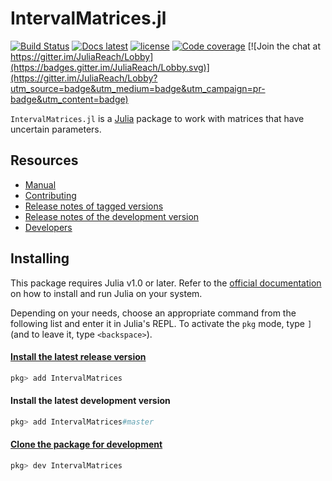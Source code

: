 # IntervalMatrices.jl

[![Build Status](https://travis-ci.org/JuliaReach/IntervalMatrices.jl.svg?branch=master)](https://travis-ci.org/JuliaReach/IntervalMatrices.jl)
[![Docs latest](https://img.shields.io/badge/docs-latest-blue.svg)](http://juliareach.github.io/IntervalMatrices.jl/latest/)
[![license](https://img.shields.io/github/license/mashape/apistatus.svg?maxAge=2592000)](https://github.com/JuliaReach/IntervalMatrices.jl/blob/master/LICENSE.md)
[![Code coverage](http://codecov.io/github/JuliaReach/IntervalMatrices.jl/coverage.svg?branch=master)](https://codecov.io/github/JuliaReach/IntervalMatrices.jl?branch=master)
[![Join the chat at https://gitter.im/JuliaReach/Lobby](https://badges.gitter.im/JuliaReach/Lobby.svg)](https://gitter.im/JuliaReach/Lobby?utm_source=badge&utm_medium=badge&utm_campaign=pr-badge&utm_content=badge)

`IntervalMatrices.jl` is a [Julia](http://julialang.org) package to work with
matrices that have uncertain parameters.

## Resources

- [Manual](http://juliareach.github.io/IntervalMatrices.jl/latest/)
- [Contributing](https://juliareach.github.io/IntervalMatrices.jl/latest/about/#Contributing-1)
- [Release notes of tagged versions](https://github.com/JuliaReach/IntervalMatrices.jl/releases)
- [Release notes of the development version](https://github.com/JuliaReach/IntervalMatrices.jl/wiki/Release-log-tracker)
- [Developers](https://juliareach.github.io/IntervalMatrices.jl/latest/about/#Credits-1)

## Installing

This package requires Julia v1.0 or later.
Refer to the [official documentation](https://julialang.org/downloads) on how to
install and run Julia on your system.

Depending on your needs, choose an appropriate command from the following list
and enter it in Julia's REPL.
To activate the `pkg` mode, type `]` (and to leave it, type `<backspace>`).

#### [Install the latest release version](https://julialang.github.io/Pkg.jl/v1/managing-packages/#Adding-registered-packages-1)

```julia
pkg> add IntervalMatrices
```

#### Install the latest development version

```julia
pkg> add IntervalMatrices#master
```

#### [Clone the package for development](https://julialang.github.io/Pkg.jl/v1/managing-packages/#Developing-packages-1)

```julia
pkg> dev IntervalMatrices
```
